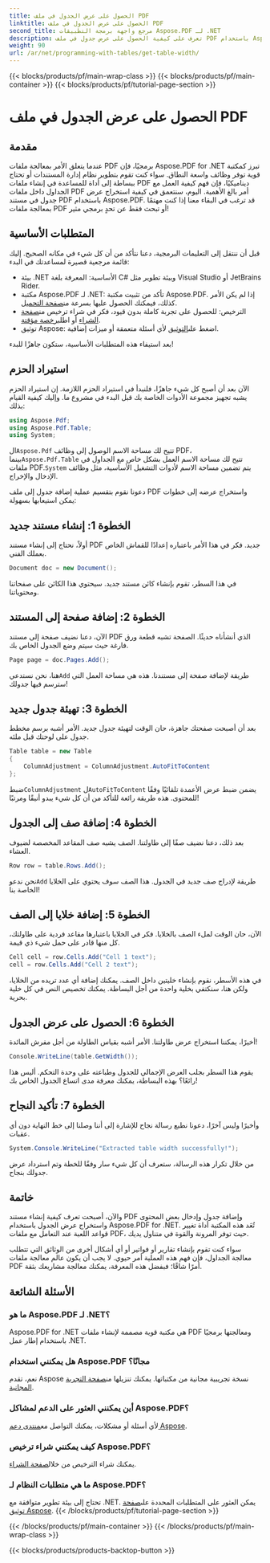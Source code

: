 ```yaml
---
title: الحصول على عرض الجدول في ملف PDF
linktitle: الحصول على عرض الجدول في ملف PDF
second_title: مرجع واجهة برمجة التطبيقات Aspose.PDF لـ .NET
description: تعرف على كيفية الحصول على عرض جدول في ملف PDF باستخدام Aspose.PDF لـ .NET من خلال هذا الدليل خطوة بخطوة.
weight: 90
url: /ar/net/programming-with-tables/get-table-width/
---
```


{{< blocks/products/pf/main-wrap-class >}}
{{< blocks/products/pf/main-container >}}
{{< blocks/products/pf/tutorial-page-section >}}

# الحصول على عرض الجدول في ملف PDF

## مقدمة

عندما يتعلق الأمر بمعالجة ملفات PDF برمجيًا، فإن Aspose.PDF for .NET تبرز كمكتبة قوية توفر وظائف واسعة النطاق. سواء كنت تقوم بتطوير نظام إدارة المستندات أو تحتاج ببساطة إلى أداة للمساعدة في إنشاء ملفات PDF ديناميكيًا، فإن فهم كيفية العمل مع الجداول داخل ملفات PDF أمر بالغ الأهمية. اليوم، سنتعمق في كيفية استخراج عرض جدول في مستند PDF باستخدام Aspose.PDF. قد ترغب في البقاء معنا إذا كنت مهتمًا بمعالجة ملفات PDF أو تبحث فقط عن تحدٍ برمجي مثير!

## المتطلبات الأساسية

قبل أن ننتقل إلى التعليمات البرمجية، دعنا نتأكد من أن كل شيء في مكانه الصحيح. إليك قائمة مرجعية قصيرة لمساعدتك في البدء:

- بيئة .NET الأساسية: المعرفة بلغة C# وبيئة تطوير مثل Visual Studio أو JetBrains Rider.
-  مكتبة Aspose.PDF لـ .NET: تأكد من تثبيت مكتبة Aspose.PDF. إذا لم يكن الأمر كذلك، فيمكنك الحصول عليها بسرعة من[صفحة التحميل](https://releases.aspose.com/pdf/net/).
- الترخيص: للحصول على تجربة كاملة بدون قيود، فكر في شراء ترخيص من[صفحة الشراء](https://purchase.aspose.com/buy) أو اطلب[رخصة مؤقتة](https://purchase.aspose.com/temporary-license/).
-  توثيق Aspose: اضغط على[التوثيق](https://reference.aspose.com/pdf/net/) لأي أسئلة متعمقة أو ميزات إضافية.

بعد استيفاء هذه المتطلبات الأساسية، ستكون جاهزًا للبدء!

## استيراد الحزم

الآن بعد أن أصبح كل شيء جاهزًا، فلنبدأ في استيراد الحزم اللازمة. إن استيراد الحزم يشبه تجهيز مجموعة الأدوات الخاصة بك قبل البدء في مشروع ما. وإليك كيفية القيام بذلك:

```csharp
using Aspose.Pdf;
using Aspose.Pdf.Table;
using System;
```

 ال`Aspose.Pdf` تتيح لك مساحة الاسم الوصول إلى وظائف PDF، بينما`Aspose.Pdf.Table` تتيح لك مساحة الاسم العمل بشكل خاص مع الجداول في ملفات PDF.`System` يتم تضمين مساحة الاسم لأدوات التشغيل الأساسية، مثل وظائف الإدخال والإخراج.

دعونا نقوم بتقسيم عملية إضافة جدول إلى ملف PDF واستخراج عرضه إلى خطوات يمكن استيعابها بسهولة:

## الخطوة 1: إنشاء مستند جديد

أولاً، نحتاج إلى إنشاء مستند PDF جديد. فكر في هذا الأمر باعتباره إعدادًا للقماش الخاص بعملك الفني.

```csharp
Document doc = new Document();
```

في هذا السطر، تقوم بإنشاء كائن مستند جديد. سيحتوي هذا الكائن على صفحاتنا ومحتوياتنا.

## الخطوة 2: إضافة صفحة إلى المستند

الآن، دعنا نضيف صفحة إلى مستند PDF الذي أنشأناه حديثًا. الصفحة تشبه قطعة ورق فارغة حيث سيتم وضع الجدول الخاص بك.

```csharp
Page page = doc.Pages.Add();
```

 هنا، نحن نستدعي`Add` طريقة لإضافة صفحة إلى مستندنا. هذه هي مساحة العمل التي سترسم فيها جدولك!

## الخطوة 3: تهيئة جدول جديد

بعد أن أصبحت صفحتك جاهزة، حان الوقت لتهيئة جدول جديد. الأمر أشبه برسم مخطط جدول على لوحتك قبل ملئه.

```csharp
Table table = new Table
{
    ColumnAdjustment = ColumnAdjustment.AutoFitToContent
};
```

 ضبط`ColumnAdjustment` ل`AutoFitToContent` يضمن ضبط عرض الأعمدة تلقائيًا وفقًا للمحتوى. هذه طريقة رائعة للتأكد من أن كل شيء يبدو أنيقًا ومرتبًا!

## الخطوة 4: إضافة صف إلى الجدول

بعد ذلك، دعنا نضيف صفًا إلى طاولتنا. الصف يشبه صف المقاعد المخصصة لضيوف العشاء.

```csharp
Row row = table.Rows.Add();
```

 نحن ندعو`Add` طريقة لإدراج صف جديد في الجدول. هذا الصف سوف يحتوي على الخلايا الخاصة بنا!

## الخطوة 5: إضافة خلايا إلى الصف

الآن، حان الوقت لملء الصف بالخلايا. فكر في الخلايا باعتبارها مقاعد فردية على طاولتك، كل منها قادر على حمل شيء ذي قيمة.

```csharp
Cell cell = row.Cells.Add("Cell 1 text");
cell = row.Cells.Add("Cell 2 text");
```

في هذه الأسطر، نقوم بإنشاء خليتين داخل الصف. يمكنك إضافة أي عدد تريده من الخلايا، ولكن هنا، سنكتفي بخلية واحدة من أجل البساطة. يمكنك تخصيص النص في كل خلية بحرية.

## الخطوة 6: الحصول على عرض الجدول

أخيرًا، يمكننا استخراج عرض طاولتنا. الأمر أشبه بقياس الطاولة من أجل مفرش المائدة!

```csharp
Console.WriteLine(table.GetWidth());
```

يقوم هذا السطر بجلب العرض الإجمالي للجدول وطباعته على وحدة التحكم. أليس هذا رائعًا؟ بهذه البساطة، يمكنك معرفة مدى اتساع الجدول الخاص بك!

## الخطوة 7: تأكيد النجاح

وأخيرًا وليس آخرًا، دعونا نطبع رسالة نجاح للإشارة إلى أننا وصلنا إلى خط النهاية دون أي عقبات.

```csharp
System.Console.WriteLine("Extracted table width successfully!");
```

من خلال تكرار هذه الرسالة، ستعرف أن كل شيء سار وفقًا للخطة وتم استرداد عرض جدولك بنجاح.

## خاتمة

والآن، أصبحت تعرف كيفية إنشاء مستند PDF وإضافة جدول وإدخال بعض المحتوى واستخراج عرض الجدول باستخدام Aspose.PDF for .NET. تُعَد هذه المكتبة أداة تغيير قواعد اللعبة عند التعامل مع ملفات PDF، حيث توفر المرونة والقوة في متناول يديك.

سواء كنت تقوم بإنشاء تقارير أو فواتير أو أي أشكال أخرى من الوثائق التي تتطلب معالجة الجداول، فإن فهم هذه العملية أمر حيوي. لا يجب أن يكون عالم معالجة ملفات PDF أمرًا شاقًا؛ فبفضل هذه المعرفة، يمكنك معالجة مشاريعك بثقة. 

## الأسئلة الشائعة

### ما هو Aspose.PDF لـ .NET؟  
Aspose.PDF for .NET هي مكتبة قوية مصممة لإنشاء ملفات PDF ومعالجتها برمجيًا باستخدام إطار عمل .NET.

### هل يمكنني استخدام Aspose.PDF مجانًا؟  
 نعم، تقدم Aspose نسخة تجريبية مجانية من مكتباتها. يمكنك تنزيلها من[صفحة التجربة المجانية](https://releases.aspose.com/).

### أين يمكنني العثور على الدعم لمشاكل Aspose.PDF؟  
 لأي أسئلة أو مشكلات، يمكنك التواصل مع[منتدى دعم Aspose](https://forum.aspose.com/c/pdf/10).

### كيف يمكنني شراء ترخيص Aspose.PDF؟  
 يمكنك شراء الترخيص من خلال[صفحة الشراء](https://purchase.aspose.com/buy).

### ما هي متطلبات النظام لـ Aspose.PDF؟  
تحتاج إلى بيئة تطوير متوافقة مع .NET. يمكن العثور على المتطلبات المحددة على[صفحة توثيق Aspose](https://reference.aspose.com/pdf/net/).
{{< /blocks/products/pf/tutorial-page-section >}}

{{< /blocks/products/pf/main-container >}}
{{< /blocks/products/pf/main-wrap-class >}}

{{< blocks/products/products-backtop-button >}}
